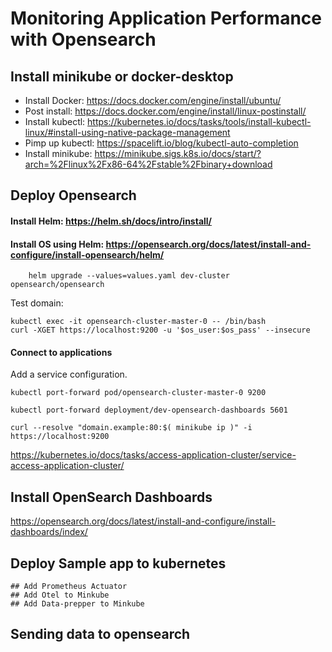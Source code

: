 
# Monitoring Application Performance  with Opensearch

## Install minikube or docker-desktop


- Install Docker: https://docs.docker.com/engine/install/ubuntu/
- Post install: https://docs.docker.com/engine/install/linux-postinstall/
- Install kubectl: https://kubernetes.io/docs/tasks/tools/install-kubectl-linux/#install-using-native-package-management
- Pimp up kubectl: https://spacelift.io/blog/kubectl-auto-completion
- Install minikube: https://minikube.sigs.k8s.io/docs/start/?arch=%2Flinux%2Fx86-64%2Fstable%2Fbinary+download
        

## Deploy Opensearch
#### Install Helm: https://helm.sh/docs/intro/install/
#### Install OS using Helm: https://opensearch.org/docs/latest/install-and-configure/install-opensearch/helm/
 
        helm upgrade --values=values.yaml dev-cluster opensearch/opensearch

Test domain:

    kubectl exec -it opensearch-cluster-master-0 -- /bin/bash
    curl -XGET https://localhost:9200 -u '$os_user:$os_pass' --insecure

    

#### Connect to applications 
Add a service configuration.

[//]: # (error: cannot expose a StatefulSet.apps)

    kubectl port-forward pod/opensearch-cluster-master-0 9200

    kubectl port-forward deployment/dev-opensearch-dashboards 5601

    curl --resolve "domain.example:80:$( minikube ip )" -i  https://localhost:9200 

https://kubernetes.io/docs/tasks/access-application-cluster/service-access-application-cluster/




## Install OpenSearch Dashboards

https://opensearch.org/docs/latest/install-and-configure/install-dashboards/index/

## Deploy Sample app to kubernetes

    ## Add Prometheus Actuator
    ## Add Otel to Minkube
    ## Add Data-prepper to Minkube



## Sending data to opensearch